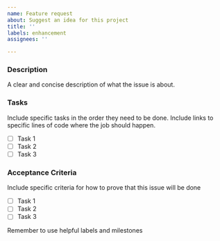 ```yaml
---
name: Feature request
about: Suggest an idea for this project
title: ''
labels: enhancement
assignees: ''

---
```


### Description
A clear and concise description of what the issue is about.

### Tasks
Include specific tasks in the order they need to be done. Include links to specific lines of code where the job should happen.
- [ ] Task 1
- [ ] Task 2
- [ ] Task 3

### Acceptance Criteria
Include specific criteria for how to prove that this issue will be done
- [ ] Task 1
- [ ] Task 2
- [ ] Task 3

Remember to use helpful labels and milestones